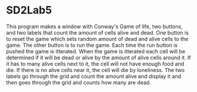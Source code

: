 # SD2Lab5
This program makes a window with Conway's Game of life, two buttons, and two labels that count the amount of cells alive and dead.
One button is to reset the game which sets random amount of dead and alive cells to the game.
The other button is to run the game. Each time the run button is pushed the game is itterated.
When the game is itterated each cell will be determined if it will be dead or alive by the amount of alive cells around it.
If it has to many alive cells next to it, the cell will not have enough food and die. If there is no alive cells near it, the cell will die by loneliness.
The two labels go through the grid and count the amount alive and display it and then goes through the grid and counts how many are dead. 
